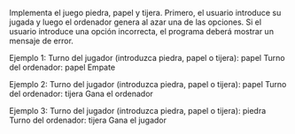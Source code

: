 Implementa el juego piedra, papel y tijera. Primero, el usuario introduce su jugada y luego el ordenador
genera al azar una de las opciones. Si el usuario introduce una opción incorrecta, el programa deberá
mostrar un mensaje de error.

Ejemplo 1:
Turno del jugador (introduzca piedra, papel o tijera): papel
Turno del ordenador: papel
Empate

Ejemplo 2:
Turno del jugador (introduzca piedra, papel o tijera): papel
Turno del ordenador: tijera
Gana el ordenador

Ejemplo 3:
Turno del jugador (introduzca piedra, papel o tijera): piedra
Turno del ordenador: tijera
Gana el jugador